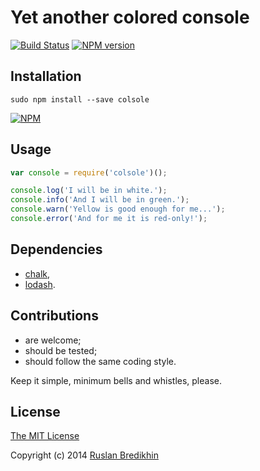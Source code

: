 # Yet another colored console

[![Build Status](https://travis-ci.org/bredikhin/colsole.png?branch=master)](https://travis-ci.org/bredikhin/colsole)
[![NPM version](https://badge.fury.io/js/colsole.png)](http://badge.fury.io/js/colsole)

## Installation

`sudo npm install --save colsole`

[![NPM](https://nodei.co/npm/colsole.png)](https://nodei.co/npm/colsole/)

## Usage

```javascript
var console = require('colsole')();

console.log('I will be in white.');
console.info('And I will be in green.');
console.warn('Yellow is good enough for me...');
console.error('And for me it is red-only!');
```

## Dependencies

- [chalk](https://www.npmjs.org/package/chalk),
- [lodash](https://www.npmjs.org/package/lodash).

## Contributions

* are welcome;
* should be tested;
* should follow the same coding style.

Keep it simple, minimum bells and whistles, please.

## License

[The MIT License](http://opensource.org/licenses/MIT)

Copyright (c) 2014 [Ruslan Bredikhin](http://www.ruslanbredikhin.com/)
